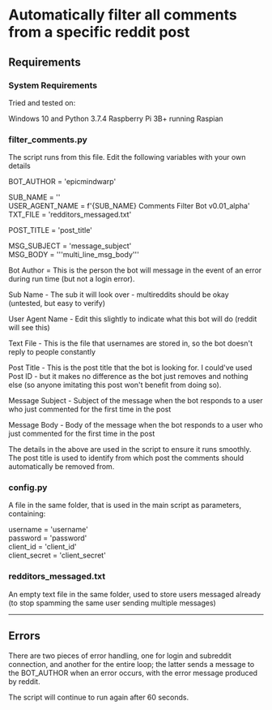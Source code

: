 # Automatically filter all comments from a specific reddit post

## Requirements

### System Requirements

Tried and tested on:

Windows 10 and Python 3.7.4
Raspberry Pi 3B+ running Raspian

### filter_comments.py
The script runs from this file. Edit the following variables with your own details

BOT_AUTHOR      = 'epicmindwarp'

SUB_NAME        = ''    
USER_AGENT_NAME = f'{SUB_NAME} Comments Filter Bot v0.01_alpha'    
TXT_FILE        = 'redditors_messaged.txt'

POST_TITLE      = 'post_title'

MSG_SUBJECT     = 'message_subject'    
MSG_BODY        = '''multi_line_msg_body'''

Bot Author = This is the person the bot will message in the event of an error during run time (but not a login error).

Sub Name - The sub it will look over - multireddits should be okay (untested, but easy to verify)

User Agent Name - Edit this slightly to indicate what this bot will do (reddit will see this)

Text File - This is the file that usernames are stored in, so the bot doesn't reply to people constantly

Post Title - This is the post title that the bot is looking for. I could've used Post ID - but it makes no difference as the bot just removes and nothing else (so anyone imitating this post won't benefit from doing so).

Message Subject - Subject of the message when the bot responds to a user who just commented for the first time in the post

Message Body - Body of the message when the bot responds to a user who just commented for the first time in the post

The details in the above are used in the script to ensure it runs smoothly. The post title is used to identify from which post the comments should automatically be removed from.

### config.py
A file in the same folder, that is used in the main script as parameters, containing:

username = 'username'    
password = 'password'    
client_id = 'client_id'    
client_secret = 'client_secret'


### redditors_messaged.txt
An empty text file in the same folder, used to store users messaged already (to stop spamming the same user sending multiple messages)

___

## Errors

There are two pieces of error handling, one for login and subreddit connection, and another for the entire loop; the latter sends a message to the BOT_AUTHOR when an error occurs, with the error message produced by reddit.

The script will continue to run again after 60 seconds.
